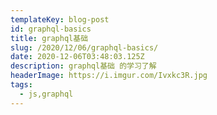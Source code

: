 ```yaml
---
templateKey: blog-post
id: graphql-basics
title: graphql基础
slug: /2020/12/06/graphql-basics/
date: 2020-12-06T03:48:03.125Z
description: graphql基础 的学习了解
headerImage: https://i.imgur.com/Ivxkc3R.jpg
tags:
  - js,graphql
---
```

